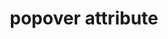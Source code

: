 ---
title: "popover attribute"
description: "Show and hide things"
category: html
last_test_date: "2023-09-25"
test_url: "/tests/html-popover.html"
test_results_url: ""
stats: {
	apple-mail: {
		macos: {
			"16": "y"
		},
		ios: {
			"16": "y"
		}
	},
	gmail: {
		desktop-webmail: {
			"2023-09": "n"
		},
		ios: {
			"2023-09": "n"
		},
		android: {
			"2023-09": "u"
		},
        mobile-webmail: {
            "2023-09": "u"
        }
	},
    orange: {
        desktop-webmail: {
            "2019-08":"u",
            "2021-03":"u"
        },
        ios: {
            "2019-08":"u"
        },
        android: {
            "2019-08":"u"
        }
    },
	outlook: {
		windows: {
			"2007": "u",
			"2010": "u",
			"2013": "u",
			"2016": "u",
			"2019": "u"
		},
		windows-mail: {
			"2019-02": "u"
		},
		macos: {
			"2023-09": "n"
		},
		outlook-com: {
			"2023-09": "n"
		},
		ios: {
			"2023-09": "n"
		},
		android: {
			"2023-09": "u"
		}
	},
	yahoo: {
		desktop-webmail: {
			"2023-09": "n"
		},
		ios: {
			"2023-09": "n"
		},
		android: {
			"2019-02": "u"
		}
	},
	aol: {
		desktop-webmail: {
			"2023-09": "n"
		},
		ios: {
			"2023-09": "n"
		},
		android: {
			"2023-09": "u"
		}
	},
	samsung-email: {
		android: {
			"5.0.10.2": "u"
		}
	},
    sfr: {
        desktop-webmail: {
            "2019-08":"u"
        },
        ios: {
            "2019-08":"u"
        },
        android: {
            "2019-08":"u"
        }
    },
	thunderbird: {
		macos: {
			"115.2": "n"
		}
	},
    protonmail: {
        desktop-webmail: {
            "2023-09":"n"
        },
        ios: {
            "2023-09":"n"
        },
        android: {
            "2023-09":"u"
        }
    },
    hey: {
        desktop-webmail: {
            "2023-09":"n"
        }
    },
    mail-ru: {
        desktop-webmail: {
            "2020-10":"u"
        }
    },
	fastmail: {
		desktop-webmail: {
			"2023-09": "n"
		}
	},
    laposte: {
        desktop-webmail: {
            "2021-08": "u"
        }
    },
    gmx: {
        desktop-webmail: {
            "2022-06": "u"
        },
        ios: {
            "2022-06":"u"
        },
        android: {
            "2022-06":"u"
        }
    },
    web-de: {
        desktop-webmail: {
            "2022-06": "u"
        },
        ios: {
            "2022-06":"u"
        },
        android: {
            "2022-06":"u"
        }
    },
    ionos-1and1: {
        desktop-webmail: {
            "2022-06": "u"
        },
        android: {
            "2022-06":"u"
        }
    }
}
---